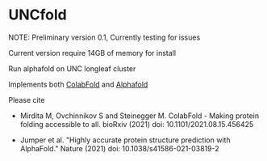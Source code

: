 # UNCfold

NOTE: Preliminary version 0.1, Currently testing for issues

Current version require 14GB of memory for install

Run alphafold on UNC longleaf cluster

Implements both [ColabFold](https://github.com/sokrypton/ColabFold) and [Alphafold](https://github.com/deepmind/alphafold)

Please cite

- Mirdita M, Ovchinnikov S and Steinegger M. ColabFold - Making protein folding accessible to all. 
bioRxiv (2021) doi: 10.1101/2021.08.15.456425

- Jumper et al. "Highly accurate protein structure prediction with AlphaFold."
Nature (2021) doi: 10.1038/s41586-021-03819-2
